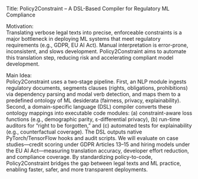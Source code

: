 Title: Policy2Constraint – A DSL-Based Compiler for Regulatory ML Compliance

Motivation:  
Translating verbose legal texts into precise, enforceable constraints is a major bottleneck in deploying ML systems that meet regulatory requirements (e.g., GDPR, EU AI Act). Manual interpretation is error-prone, inconsistent, and slows development. Policy2Constraint aims to automate this translation step, reducing risk and accelerating compliant model development.

Main Idea:  
Policy2Constraint uses a two‐stage pipeline. First, an NLP module ingests regulatory documents, segments clauses (rights, obligations, prohibitions) via dependency parsing and modal verb detection, and maps them to a predefined ontology of ML desiderata (fairness, privacy, explainability). Second, a domain-specific language (DSL) compiler converts these ontology mappings into executable code modules: (a) constraint-aware loss functions (e.g., demographic parity, ε-differential privacy), (b) run-time auditors for “right to be forgotten,” and (c) automated tests for explainability (e.g., counterfactual coverage). The DSL outputs native PyTorch/TensorFlow hooks and audit scripts. We will evaluate on case studies—credit scoring under GDPR Articles 13–15 and hiring models under the EU AI Act—measuring translation accuracy, developer effort reduction, and compliance coverage. By standardizing policy-to-code, Policy2Constraint bridges the gap between legal texts and ML practice, enabling faster, safer, and more transparent deployments.